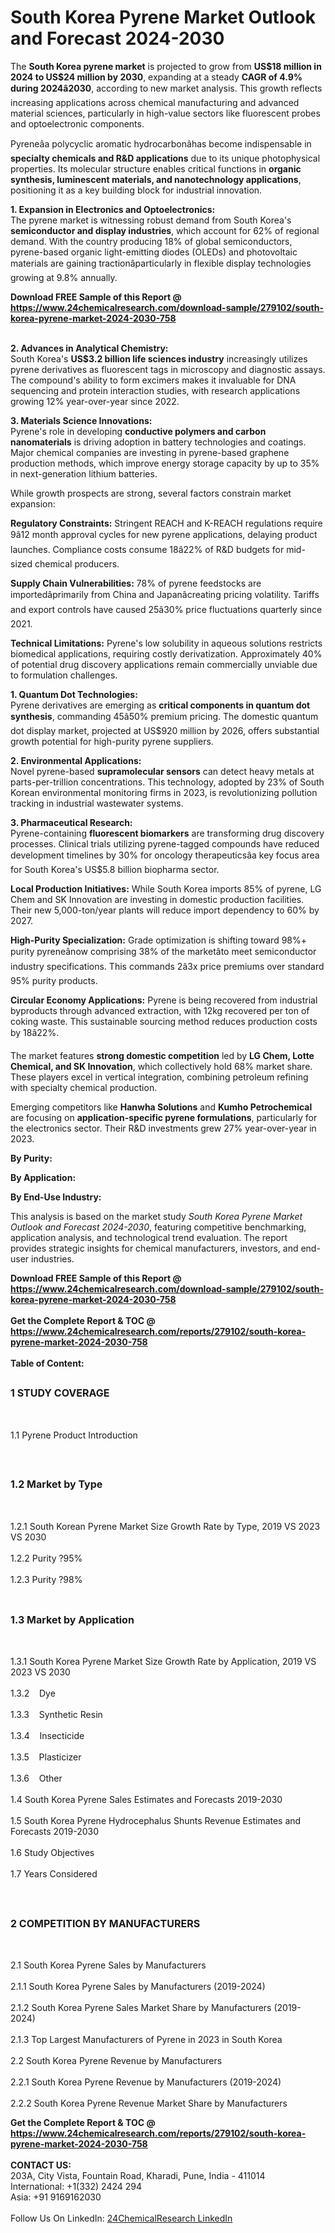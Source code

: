 <h1>South Korea Pyrene Market Outlook and Forecast 2024-2030</h1><p>The <strong>South Korea pyrene market</strong> is projected to grow from <strong>US$18 million in 2024 to US$24 million by 2030</strong>, expanding at a steady <strong>CAGR of 4.9% during 2024â2030</strong>, according to new market analysis. This growth reflects increasing applications across chemical manufacturing and advanced material sciences, particularly in high-value sectors like fluorescent probes and optoelectronic components.</p><p>Pyreneâa polycyclic aromatic hydrocarbonâhas become indispensable in <strong>specialty chemicals and R&amp;D applications</strong> due to its unique photophysical properties. Its molecular structure enables critical functions in <strong>organic synthesis, luminescent materials, and nanotechnology applications</strong>, positioning it as a key building block for industrial innovation.</p><p><strong>1. Expansion in Electronics and Optoelectronics:</strong><br>
The pyrene market is witnessing robust demand from South Korea's <strong>semiconductor and display industries</strong>, which account for 62% of regional demand. With the country producing 18% of global semiconductors, pyrene-based organic light-emitting diodes (OLEDs) and photovoltaic materials are gaining tractionâparticularly in flexible display technologies growing at 9.8% annually.</p><div><b>Download FREE Sample of this Report @ 
            <a href="https://www.24chemicalresearch.com/download-sample/279102/south-korea-pyrene-market-2024-2030-758">
            https://www.24chemicalresearch.com/download-sample/279102/south-korea-pyrene-market-2024-2030-758</a></b></div><br><p><strong>2. Advances in Analytical Chemistry:</strong><br>
South Korea's <strong>US$3.2 billion life sciences industry</strong> increasingly utilizes pyrene derivatives as fluorescent tags in microscopy and diagnostic assays. The compound's ability to form excimers makes it invaluable for DNA sequencing and protein interaction studies, with research applications growing 12% year-over-year since 2022.</p><p><strong>3. Materials Science Innovations:</strong><br>
Pyrene's role in developing <strong>conductive polymers and carbon nanomaterials</strong> is driving adoption in battery technologies and coatings. Major chemical companies are investing in pyrene-based graphene production methods, which improve energy storage capacity by up to 35% in next-generation lithium batteries.</p><p>While growth prospects are strong, several factors constrain market expansion:</p><p><strong>Regulatory Constraints:</strong> Stringent REACH and K-REACH regulations require 9â12 month approval cycles for new pyrene applications, delaying product launches. Compliance costs consume 18â22% of R&amp;D budgets for mid-sized chemical producers.</p><p><strong>Supply Chain Vulnerabilities:</strong> 78% of pyrene feedstocks are importedâprimarily from China and Japanâcreating pricing volatility. Tariffs and export controls have caused 25â30% price fluctuations quarterly since 2021.</p><p><strong>Technical Limitations:</strong> Pyrene's low solubility in aqueous solutions restricts biomedical applications, requiring costly derivatization. Approximately 40% of potential drug discovery applications remain commercially unviable due to formulation challenges.</p><p><strong>1. Quantum Dot Technologies:</strong><br>
Pyrene derivatives are emerging as <strong>critical components in quantum dot synthesis</strong>, commanding 45â50% premium pricing. The domestic quantum dot display market, projected at US$920 million by 2026, offers substantial growth potential for high-purity pyrene suppliers.</p><p><strong>2. Environmental Applications:</strong><br>
Novel pyrene-based <strong>supramolecular sensors</strong> can detect heavy metals at parts-per-trillion concentrations. This technology, adopted by 23% of South Korean environmental monitoring firms in 2023, is revolutionizing pollution tracking in industrial wastewater systems.</p><p><strong>3. Pharmaceutical Research:</strong><br>
Pyrene-containing <strong>fluorescent biomarkers</strong> are transforming drug discovery processes. Clinical trials utilizing pyrene-tagged compounds have reduced development timelines by 30% for oncology therapeuticsâa key focus area for South Korea's US$5.8 billion biopharma sector.</p><p><strong>Local Production Initiatives:</strong> While South Korea imports 85% of pyrene, LG Chem and SK Innovation are investing in domestic production facilities. Their new 5,000-ton/year plants will reduce import dependency to 60% by 2027.</p><p><strong>High-Purity Specialization:</strong> Grade optimization is shifting toward 98%+ purity pyreneânow comprising 38% of the marketâto meet semiconductor industry specifications. This commands 2â3x price premiums over standard 95% purity products.</p><p><strong>Circular Economy Applications:</strong> Pyrene is being recovered from industrial byproducts through advanced extraction, with 12kg recovered per ton of coking waste. This sustainable sourcing method reduces production costs by 18â22%.</p><p>The market features <strong>strong domestic competition</strong> led by <strong>LG Chem, Lotte Chemical, and SK Innovation</strong>, which collectively hold 68% market share. These players excel in vertical integration, combining petroleum refining with specialty chemical production.</p><p>Emerging competitors like <strong>Hanwha Solutions</strong> and <strong>Kumho Petrochemical</strong> are focusing on <strong>application-specific pyrene formulations</strong>, particularly for the electronics sector. Their R&amp;D investments grew 27% year-over-year in 2023.</p><p><strong>By Purity:</strong></p><p><strong>By Application:</strong></p><p><strong>By End-Use Industry:</strong></p><p>This analysis is based on the market study <em>South Korea Pyrene Market Outlook and Forecast 2024-2030</em>, featuring competitive benchmarking, application analysis, and technological trend evaluation. The report provides strategic insights for chemical manufacturers, investors, and end-user industries.</p><div><b>Download FREE Sample of this Report @ 
            <a href="https://www.24chemicalresearch.com/download-sample/279102/south-korea-pyrene-market-2024-2030-758">
            https://www.24chemicalresearch.com/download-sample/279102/south-korea-pyrene-market-2024-2030-758</a></b></div><br><div><b>Get the Complete Report & TOC @ 
            <a href="https://www.24chemicalresearch.com/reports/279102/south-korea-pyrene-market-2024-2030-758">
            https://www.24chemicalresearch.com/reports/279102/south-korea-pyrene-market-2024-2030-758</a></b></div><br>
            <b>Table of Content:</b><p><h2><span style="font-size:16px"><strong>1 STUDY COVERAGE</strong></span></h2><br />
<p>1.1 Pyrene Product Introduction</p><br />
<h2><span style="font-size:16px"><strong>1.2 Market by Type</strong></span></h2><br />
<p>1.2.1 South Korean Pyrene Market Size Growth Rate by Type, 2019 VS 2023 VS 2030<br /><br />
1.2.2 Purity ?95%&nbsp;&nbsp; &nbsp;<br /><br />
1.2.3 Purity ?98%<br /><br />
<h2><span style="font-size:16px"><strong>1.3 Market by Application</strong></span></h2><br />
<p>1.3.1 South Korea Pyrene Market Size Growth Rate by Application, 2019 VS 2023 VS 2030<br /><br />
1.3.2&nbsp;&nbsp; &nbsp;Dye<br /><br />
1.3.3&nbsp;&nbsp; &nbsp;Synthetic Resin<br /><br />
1.3.4&nbsp;&nbsp; &nbsp;Insecticide<br /><br />
1.3.5&nbsp;&nbsp; &nbsp;Plasticizer<br /><br />
1.3.6&nbsp;&nbsp; &nbsp;Other<br /><br />
1.4 South Korea Pyrene Sales Estimates and Forecasts 2019-2030<br /><br />
1.5 South Korea Pyrene Hydrocephalus Shunts Revenue Estimates and Forecasts 2019-2030<br /><br />
1.6 Study Objectives<br /><br />
1.7 Years Considered</p><br />
<h2><span style="font-size:16px"><strong>2 COMPETITION BY MANUFACTURERS</strong></span></h2><br />
<p>2.1 South Korea Pyrene Sales by Manufacturers<br /><br />
2.1.1 South Korea Pyrene Sales by Manufacturers (2019-2024)<br /><br />
2.1.2 South Korea Pyrene Sales Market Share by Manufacturers (2019-2024)<br /><br />
2.1.3 Top Largest Manufacturers of Pyrene in 2023 in South Korea<br /><br />
2.2 South Korea Pyrene Revenue by Manufacturers<br /><br />
2.2.1 South Korea Pyrene Revenue by Manufacturers (2019-2024)<br /><br />
2.2.2 South Korea Pyrene Revenue Market Share by Manufacturers </p><div><b>Get the Complete Report & TOC @ 
            <a href="https://www.24chemicalresearch.com/reports/279102/south-korea-pyrene-market-2024-2030-758">
            https://www.24chemicalresearch.com/reports/279102/south-korea-pyrene-market-2024-2030-758</a></b></div><br><b>CONTACT US:</b><br>
            203A, City Vista, Fountain Road, Kharadi, Pune, India - 411014<br>
            International: +1(332) 2424 294<br>
            Asia: +91 9169162030 <br><br>
            Follow Us On LinkedIn: <a href="https://www.linkedin.com/company/24chemicalresearch/">24ChemicalResearch LinkedIn</a>